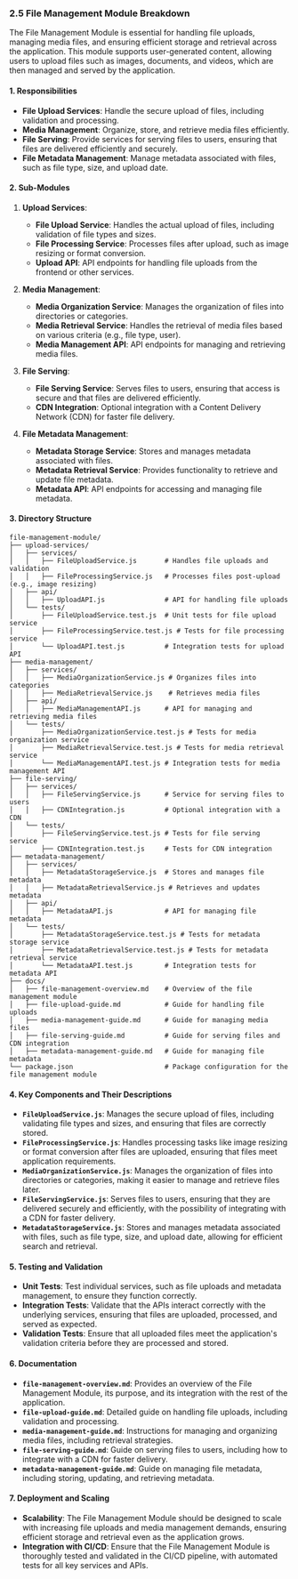 ### **2.5 File Management Module Breakdown**

The File Management Module is essential for handling file uploads, managing media files, and ensuring efficient storage and retrieval across the application. This module supports user-generated content, allowing users to upload files such as images, documents, and videos, which are then managed and served by the application.

#### **1. Responsibilities**

- **File Upload Services**: Handle the secure upload of files, including validation and processing.
- **Media Management**: Organize, store, and retrieve media files efficiently.
- **File Serving**: Provide services for serving files to users, ensuring that files are delivered efficiently and securely.
- **File Metadata Management**: Manage metadata associated with files, such as file type, size, and upload date.

#### **2. Sub-Modules**

1. **Upload Services**:
   - **File Upload Service**: Handles the actual upload of files, including validation of file types and sizes.
   - **File Processing Service**: Processes files after upload, such as image resizing or format conversion.
   - **Upload API**: API endpoints for handling file uploads from the frontend or other services.

2. **Media Management**:
   - **Media Organization Service**: Manages the organization of files into directories or categories.
   - **Media Retrieval Service**: Handles the retrieval of media files based on various criteria (e.g., file type, user).
   - **Media Management API**: API endpoints for managing and retrieving media files.

3. **File Serving**:
   - **File Serving Service**: Serves files to users, ensuring that access is secure and that files are delivered efficiently.
   - **CDN Integration**: Optional integration with a Content Delivery Network (CDN) for faster file delivery.

4. **File Metadata Management**:
   - **Metadata Storage Service**: Stores and manages metadata associated with files.
   - **Metadata Retrieval Service**: Provides functionality to retrieve and update file metadata.
   - **Metadata API**: API endpoints for accessing and managing file metadata.

#### **3. Directory Structure**

```plaintext
file-management-module/
├── upload-services/
│   ├── services/
│   │   ├── FileUploadService.js       # Handles file uploads and validation
│   │   ├── FileProcessingService.js   # Processes files post-upload (e.g., image resizing)
│   ├── api/
│   │   ├── UploadAPI.js               # API for handling file uploads
│   └── tests/
│       ├── FileUploadService.test.js  # Unit tests for file upload service
│       ├── FileProcessingService.test.js # Tests for file processing service
│       └── UploadAPI.test.js          # Integration tests for upload API
├── media-management/
│   ├── services/
│   │   ├── MediaOrganizationService.js # Organizes files into categories
│   │   ├── MediaRetrievalService.js    # Retrieves media files
│   ├── api/
│   │   ├── MediaManagementAPI.js      # API for managing and retrieving media files
│   └── tests/
│       ├── MediaOrganizationService.test.js # Tests for media organization service
│       ├── MediaRetrievalService.test.js # Tests for media retrieval service
│       └── MediaManagementAPI.test.js # Integration tests for media management API
├── file-serving/
│   ├── services/
│   │   ├── FileServingService.js      # Service for serving files to users
│   │   ├── CDNIntegration.js          # Optional integration with a CDN
│   └── tests/
│       ├── FileServingService.test.js # Tests for file serving service
│       ├── CDNIntegration.test.js     # Tests for CDN integration
├── metadata-management/
│   ├── services/
│   │   ├── MetadataStorageService.js  # Stores and manages file metadata
│   │   ├── MetadataRetrievalService.js # Retrieves and updates metadata
│   ├── api/
│   │   ├── MetadataAPI.js             # API for managing file metadata
│   └── tests/
│       ├── MetadataStorageService.test.js # Tests for metadata storage service
│       ├── MetadataRetrievalService.test.js # Tests for metadata retrieval service
│       └── MetadataAPI.test.js        # Integration tests for metadata API
├── docs/
│   ├── file-management-overview.md    # Overview of the file management module
│   ├── file-upload-guide.md           # Guide for handling file uploads
│   ├── media-management-guide.md      # Guide for managing media files
│   ├── file-serving-guide.md          # Guide for serving files and CDN integration
│   ├── metadata-management-guide.md   # Guide for managing file metadata
└── package.json                       # Package configuration for the file management module
```

#### **4. Key Components and Their Descriptions**

- **`FileUploadService.js`**: Manages the secure upload of files, including validating file types and sizes, and ensuring that files are correctly stored.
- **`FileProcessingService.js`**: Handles processing tasks like image resizing or format conversion after files are uploaded, ensuring that files meet application requirements.
- **`MediaOrganizationService.js`**: Manages the organization of files into directories or categories, making it easier to manage and retrieve files later.
- **`FileServingService.js`**: Serves files to users, ensuring that they are delivered securely and efficiently, with the possibility of integrating with a CDN for faster delivery.
- **`MetadataStorageService.js`**: Stores and manages metadata associated with files, such as file type, size, and upload date, allowing for efficient search and retrieval.

#### **5. Testing and Validation**

- **Unit Tests**: Test individual services, such as file uploads and metadata management, to ensure they function correctly.
- **Integration Tests**: Validate that the APIs interact correctly with the underlying services, ensuring that files are uploaded, processed, and served as expected.
- **Validation Tests**: Ensure that all uploaded files meet the application's validation criteria before they are processed and stored.

#### **6. Documentation**

- **`file-management-overview.md`**: Provides an overview of the File Management Module, its purpose, and its integration with the rest of the application.
- **`file-upload-guide.md`**: Detailed guide on handling file uploads, including validation and processing.
- **`media-management-guide.md`**: Instructions for managing and organizing media files, including retrieval strategies.
- **`file-serving-guide.md`**: Guide on serving files to users, including how to integrate with a CDN for faster delivery.
- **`metadata-management-guide.md`**: Guide on managing file metadata, including storing, updating, and retrieving metadata.

#### **7. Deployment and Scaling**

- **Scalability**: The File Management Module should be designed to scale with increasing file uploads and media management demands, ensuring efficient storage and retrieval even as the application grows.
- **Integration with CI/CD**: Ensure that the File Management Module is thoroughly tested and validated in the CI/CD pipeline, with automated tests for all key services and APIs.
